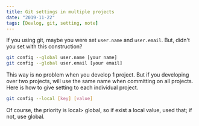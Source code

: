 ```yaml
---
title: Git settings in multiple projects
date: "2019-11-22"
tags: [Devlog, git, setting, note]
---
```


If you using git, maybe you were set `user.name` and `user.email`.
But, didn't you set with this construction?

```bash
git config --global user.name [your name]
git config --global user.email [your email]
```

This way is no problem when you develop 1 project.
But if you developing over two projects, will use the same name when committing on all projects.
Here is how to give setting to each individual project.

```bash
git config --local [key] [value]
```

Of course, the priority is local> global, so if exist a local value, used that; if not, use global.
